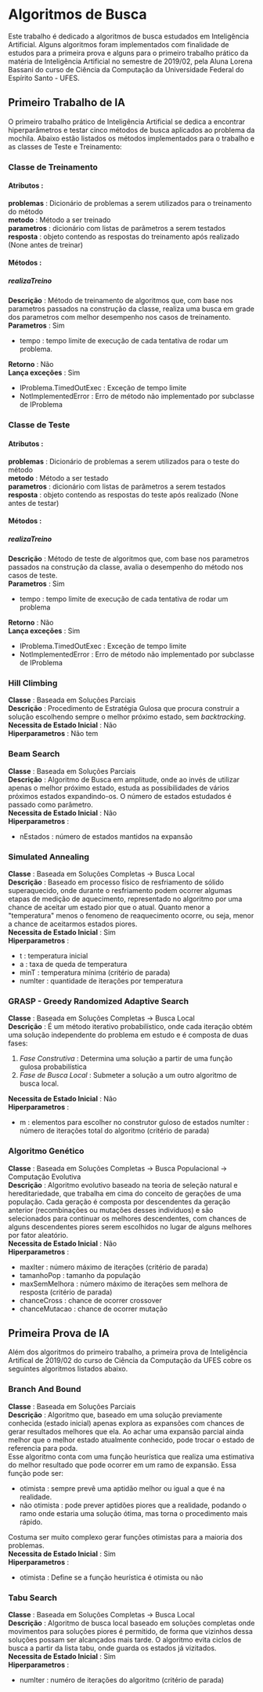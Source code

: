 # Algoritmos de Busca
Este trabalho é dedicado a algoritmos de busca estudados em Inteligência Artificial. Alguns algoritmos foram implementados com finalidade de estudos para a primeira prova e alguns para o primeiro trabalho prático da matéria de Inteligência Artificial no semestre de 2019/02, pela Aluna Lorena Bassani do curso de Ciência da Computação da Universidade Federal do Espírito Santo - UFES.

## Primeiro Trabalho de IA
O primeiro trabalho prático de Inteligência Artificial se dedica a encontrar hiperparâmetros e testar cinco métodos de busca aplicados ao problema da mochila. Abaixo estão listados os métodos implementados para o trabalho e as classes de Teste e Treinamento:

### Classe de Treinamento
#### Atributos :
**problemas**   : Dicionário de problemas a serem utilizados para o treinamento do método<br>
**metodo**      : Método a ser treinado<br>
**parametros**  : dicionário com listas de parâmetros a serem testados<br>
**resposta**    : objeto contendo as respostas do treinamento após realizado (None antes de treinar)<br>

#### Métodos :
##### realizaTreino
**Descrição** : Método de treinamento de algoritmos que, com base nos parametros passados na construção da classe, realiza uma busca em grade dos parametros com melhor
desempenho nos casos de treinamento.<br>
**Parametros** : Sim<br>
- tempo    : tempo limite de execução de cada tentativa de rodar um problema.<br>

**Retorno**    : Não<br>
**Lança exceções** : Sim<br>
- IProblema.TimedOutExec  : Exceção de tempo limite
- NotImplementedError     : Erro de método não implementado por subclasse de IProblema

### Classe de Teste
#### Atributos :
**problemas**   : Dicionário de problemas a serem utilizados para o teste do método<br>
**metodo** : Método a ser testado<br>
**parametros**  : dicionário com listas de parâmetros a serem testados<br>
**resposta**    : objeto contendo as respostas do teste após realizado (None antes de testar)

#### Métodos :
##### realizaTreino
**Descrição** : Método de teste de algoritmos que, com base nos parametros passados 
na construção da classe, avalia o desempenho do método nos casos de teste.<br>
**Parametros** : Sim<br>
- tempo    : tempo limite de execução de cada tentativa de rodar um problema

**Retorno**    : Não<br>
**Lança exceções** : Sim<br>
- IProblema.TimedOutExec  : Exceção de tempo limite
- NotImplementedError     : Erro de método não implementado por subclasse de IProblema


### Hill Climbing
**Classe** : Baseada em Soluções Parciais<br>
**Descrição** : Procedimento de Estratégia Gulosa que procura construir a solução escolhendo sempre o melhor próximo estado, sem *backtracking*.<br>
**Necessita de Estado Inicial** : Não<br>
**Hiperparametros** : Não tem

### Beam Search
**Classe** : Baseada em Soluções Parciais<br>
**Descrição** : Algoritmo de Busca em amplitude, onde ao invés de utilizar apenas o melhor próximo estado, estuda as possibilidades de vários próximos estados expandindo-os. O número de estados estudados é passado como parâmetro.<br>
**Necessita de Estado Inicial** : Não<br>
**Hiperparametros** : 
* nEstados : número de estados mantidos na expansão

### Simulated Annealing
**Classe** : Baseada em Soluções Completas -> Busca Local <br>
**Descrição** : Baseado em processo físico de resfriamento de sólido superaquecido, onde durante o resfriamento podem ocorrer algumas etapas de medição de aquecimento, representado no algoritmo por uma chance de aceitar um estado pior que o atual. Quanto menor a "temperatura" menos o fenomeno de reaquecimento ocorre, ou seja, menor a chance de aceitarmos estados piores.<br>
**Necessita de Estado Inicial** : Sim<br>
**Hiperparametros** :
* t : temperatura inicial
* a : taxa de queda de temperatura
* minT : temperatura mínima (critério de parada)
* numIter : quantidade de iterações por temperatura

### GRASP - Greedy Randomized Adaptive Search
**Classe** : Baseada em Soluções Completas -> Busca Local<br>
**Descrição** : É um método iterativo probabilístico, onde cada iteração obtém uma solução independente do problema em estudo e é composta de duas fases:
1. *Fase Construtiva* : Determina uma solução a partir de uma função gulosa probabilística
2. *Fase de Busca Local* : Submeter a solução a um outro algoritmo de busca local.

**Necessita de Estado Inicial** : Não<br>
**Hiperparametros** : 
* m : elementos para escolher no construtor guloso de estados
numIter : número de iterações total do algoritmo (critério de parada)

### Algoritmo Genético
**Classe** : Baseada em Soluções Completas -> Busca Populacional -> Computação Evolutiva<br>
**Descrição** : Algoritmo evolutivo baseado na teoria de seleção natural e hereditariedade, que trabalha em cima do conceito de gerações de uma população. Cada geração é composta por descendentes da geração anterior (recombinações ou mutações desses individuos) e são selecionados para continuar os melhores descendentes, com chances de alguns descendentes piores serem escolhidos no lugar de alguns melhores por fator aleatório.<br>
**Necessita de Estado Inicial** : Não<br>
**Hiperparametros** : 
* maxIter : número máximo de iterações (critério de parada)
* tamanhoPop : tamanho da população
* maxSemMelhora : número máximo de iterações sem melhora de resposta (critério de parada)
* chanceCross : chance de ocorrer crossover
* chanceMutacao : chance de ocorrer mutação

## Primeira Prova de IA
Além dos algoritmos do primeiro trabalho, a primeira prova de Inteligência Artifical de 2019/02 do curso de Ciência da Computação da UFES cobre os seguintes algoritmos listados abaixo.

### Branch And Bound
**Classe** : Baseada em Soluções Parciais<br>
**Descrição** : Algoritmo que, baseado em uma solução previamente conhecida (estado inicial) apenas explora as expansões com chances de gerar resultados melhores que ela. Ao achar uma expansão parcial ainda melhor que o melhor estado atualmente conhecido, pode trocar o estado de referencia para poda.<br>
Esse algoritmo conta com uma função heurística que realiza uma estimativa do melhor resultado que pode ocorrer em um ramo de expansão. Essa função pode ser:
* otimista : sempre prevê uma aptidão melhor ou igual a que é na realidade.
* não otimista : pode prever aptidões piores que a realidade, podando o ramo onde estaria uma solução ótima, mas torna o procedimento mais rápido.

Costuma ser muito complexo gerar funções otimistas para a maioria dos problemas.<br>
**Necessita de Estado Inicial** : Sim <br>
**Hiperparametros** :
* otimista : Define se a função heurística é otimista ou não


### Tabu Search
**Classe** : Baseada em Soluções Completas -> Busca Local<br>
**Descrição** : Algoritmo de busca local baseado em soluções completas onde movimentos para soluções piores é permitido, de forma que vizinhos dessa soluções possam ser alcançados mais tarde. O algoritmo evita ciclos de busca a partir da lista tabu, onde guarda os estados já vizitados.<br>
**Necessita de Estado Inicial** : Sim<br>
**Hiperparametros** : 
* numIter : numéro de iterações do algoritmo (critério de parada)
